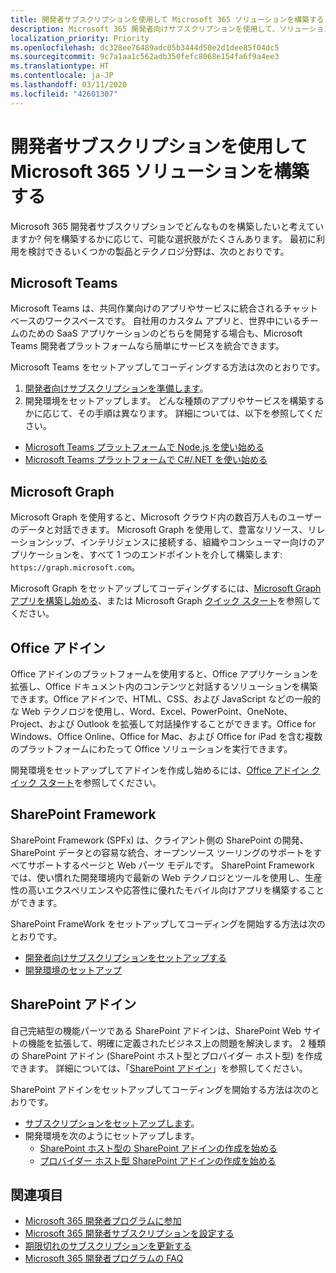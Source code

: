 ```yaml
---
title: 開発者サブスクリプションを使用して Microsoft 365 ソリューションを構築する
description: Microsoft 365 開発者向けサブスクリプションを使用して、ソリューションを構築します。
localization_priority: Priority
ms.openlocfilehash: dc328ee76489adc05b3444d50e2d1dee85f04dc5
ms.sourcegitcommit: 9c7a1aa1c562adb350fefc8068e154fa6f9a4ee3
ms.translationtype: HT
ms.contentlocale: ja-JP
ms.lasthandoff: 03/11/2020
ms.locfileid: "42601307"
---
```

# <a name="use-your-developer-subscription-to-build-microsoft-365-solutions"></a>開発者サブスクリプションを使用して Microsoft 365 ソリューションを構築する

Microsoft 365 開発者サブスクリプションでどんなものを構築したいと考えていますか? 何を構築するかに応じて、可能な選択肢がたくさんあります。 最初に利用を検討できるいくつかの製品とテクノロジ分野は、次のとおりです。

## <a name="microsoft-teams"></a>Microsoft Teams

Microsoft Teams は、共同作業向けのアプリやサービスに統合されるチャット ベースのワークスペースです。 自社用のカスタム アプリと、世界中にいるチームのための SaaS アプリケーションのどちらを開発する場合も、Microsoft Teams 開発者プラットフォームなら簡単にサービスを統合できます。

Microsoft Teams をセットアップしてコーディングする方法は次のとおりです。

1. [開発者向けサブスクリプションを準備します](https://docs.microsoft.com/microsoftteams/platform/get-started/get-started-tenant)。
2. 開発環境をセットアップします。 どんな種類のアプリやサービスを構築するかに応じて、その手順は異なります。 詳細については、以下を参照してください。

  - [Microsoft Teams プラットフォームで Node.js を使い始める](https://docs.microsoft.com/microsoftteams/platform/get-started/get-started-nodejs-app-studio)
  - [Microsoft Teams プラットフォームで C#/.NET を使い始める](https://docs.microsoft.com/microsoftteams/platform/get-started/get-started-dotnet-app-studio)

## <a name="microsoft-graph"></a>Microsoft Graph

Microsoft Graph を使用すると、Microsoft クラウド内の数百万人ものユーザーのデータと対話できます。 Microsoft Graph を使用して、豊富なリソース、リレーションシップ、インテリジェンスに接続する、組織やコンシューマー向けのアプリケーションを、すべて 1 つのエンドポイントを介して構築します: `https://graph.microsoft.com`。

Microsoft Graph をセットアップしてコーディングするには、[Microsoft Graph アプリを構築し始める](https://developer.microsoft.com/ja-JP/graph/get-started)、または Microsoft Graph [クイック スタート](https://developer.microsoft.com/ja-JP/graph/quick-start)を参照してください。

## <a name="office-add-ins"></a>Office アドイン

Office アドインのプラットフォームを使用すると、Office アプリケーションを拡張し、Office ドキュメント内のコンテンツと対話するソリューションを構築できます。Office アドインで、HTML、CSS、および JavaScript などの一般的な Web テクノロジを使用し、Word、Excel、PowerPoint、OneNote、Project、および Outlook を拡張して対話操作することができます。Office for Windows、Office Online、Office for Mac、および Office for iPad を含む複数のプラットフォームにわたって Office ソリューションを実行できます。

開発環境をセットアップしてアドインを作成し始めるには、[Office アドイン クイック スタート](https://docs.microsoft.com/office/dev/add-ins/)を参照してください。

## <a name="sharepoint-framework"></a>SharePoint Framework

SharePoint Framework (SPFx) は、クライアント側の SharePoint の開発、SharePoint データとの容易な統合、オープンソース ツーリングのサポートをすべてサポートするページと Web パーツ モデルです。 SharePoint Framework では、使い慣れた開発環境内で最新の Web テクノロジとツールを使用し、生産性の高いエクスペリエンスや応答性に優れたモバイル向けアプリを構築することができます。

SharePoint FrameWork をセットアップしてコーディングを開始する方法は次のとおりです。

- [開発者向けサブスクリプションをセットアップする](https://docs.microsoft.com/sharepoint/dev/spfx/set-up-your-developer-tenant)
- [開発環境のセットアップ](https://docs.microsoft.com/sharepoint/dev/spfx/set-up-your-development-environment)

## <a name="sharepoint-add-ins"></a>SharePoint アドイン 

自己完結型の機能パーツである SharePoint アドインは、SharePoint Web サイトの機能を拡張して、明確に定義されたビジネス上の問題を解決します。 2 種類の SharePoint アドイン (SharePoint ホスト型とプロバイダー ホスト型) を作成できます。 詳細については、「[SharePoint アドイン](https://docs.microsoft.com/sharepoint/dev/sp-add-ins/sharepoint-add-ins)」を参照してください。

SharePoint アドインをセットアップしてコーディングを開始する方法は次のとおりです。

- [サブスクリプションをセットアップします](https://docs.microsoft.com/sharepoint/dev/spfx/set-up-your-developer-tenant)。  
- 開発環境を次のようにセットアップします。 
  - [SharePoint ホスト型の SharePoint アドインの作成を始める](https://docs.microsoft.com/sharepoint/dev/sp-add-ins/get-started-creating-sharepoint-hosted-sharepoint-add-ins)  
  - [プロバイダー ホスト型 SharePoint アドインの作成を始める](https://docs.microsoft.com/sharepoint/dev/sp-add-ins/get-started-creating-provider-hosted-sharepoint-add-ins)  

## <a name="see-also"></a>関連項目

- [Microsoft 365 開発者プログラムに参加](microsoft-365-developer-program.md)
- [Microsoft 365 開発者サブスクリプションを設定する](microsoft-365-developer-program-get-started.md) 
- [期限切れのサブスクリプションを更新する](subscription-expiration-and-renewal.md)
- [Microsoft 365 開発者プログラムの FAQ](microsoft-365-developer-program-faq.md) 
